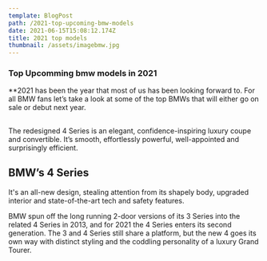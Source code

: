 ```yaml
---
template: BlogPost
path: /2021-top-upcoming-bmw-models
date: 2021-06-15T15:08:12.174Z
title: 2021 top models
thumbnail: /assets/imagebmw.jpg
---
```


### Top Upcomming bmw models in 2021

**2021 has been the year that most of us has been looking forward to.
For all BMW fans let’s take a look at some of the top BMWs that will either go on sale or debut next year.
## 
The redesigned 4 Series is an elegant, confidence-inspiring luxury coupe and convertible. It’s smooth, effortlessly powerful, well-appointed and surprisingly efficient.
## BMW’s 4 Series
 It's an all-new design, stealing attention from its shapely body, upgraded interior and state-of-the-art tech and safety features. 

BMW spun off the long running 2-door versions of its 3 Series into the related 4 Series in 2013, and for 2021 the 4 Series enters its second generation. The 3 and 4 Series still share a platform, but the new 4 goes its own way with distinct styling and the coddling personality of a luxury Grand Tourer.

## 

##